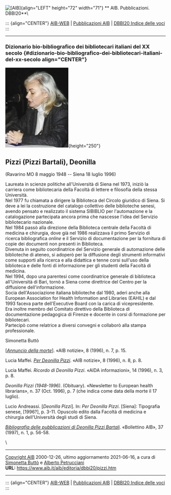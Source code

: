 ![\[AIB\]](/aib/wi/aibv72.gif){align="LEFT" height="72" width="71"}
** AIB. Pubblicazioni. DBBI20**\

::: {align="CENTER"}
[AIB-WEB](/) \| [Pubblicazioni AIB](/pubblicazioni/) \| [DBBI20 Indice
delle voci](dbbi20.htm)
:::

------------------------------------------------------------------------

### Dizionario bio-bibliografico dei bibliotecari italiani del XX secolo {#dizionario-bio-bibliografico-dei-bibliotecari-italiani-del-xx-secolo align="CENTER"}

![\[Ritratto\]](pizzi.jpg){height="250"}

## Pizzi (Pizzi Bartali), Deonilla

(Ravarino MO 8 maggio 1948 -- Siena 18 luglio 1996)

Laureata in scienze politiche all\'Università di Siena nel 1973, iniziò
la carriera come bibliotecaria della Facoltà di lettere e filosofia
della stessa Università.\
Nel 1977 fu chiamata a dirigere la Biblioteca del Circolo giuridico di
Siena. Si deve a lei la costruzione del catalogo collettivo delle
biblioteche senesi, avendo pensato e realizzato il sistema SIBIBLIO per
l\'automazione e la catalogazione partecipata ancora prima che nascesse
l\'idea del Servizio bibliotecario nazionale.\
Nel 1984 passò alla direzione della Biblioteca centrale della Facoltà di
medicina e chirurgia, dove già nel 1986 realizzava il primo Servizio di
ricerca bibliografica *online* e il Servizio di documentazione per la
fornitura di copie dei documenti non presenti in Biblioteca.\
Divenuta in seguito coordinatrice del Servizio generale di automazione
delle biblioteche di ateneo, si adoperò per la diffusione degli
strumenti informativi come supporti alla ricerca e alla didattica e
tenne corsi sull\'uso della biblioteca e delle fonti di informazione per
gli studenti della Facoltà di medicina.\
Nel 1994, dopo una parentesi come coordinatrice generale di biblioteca
all\'Università di Bari, tornò a Siena come direttrice del Centro per la
diffusione dell\'informazione.\
Socia dell\'Associazione italiana biblioteche dal 1980, aderì anche alla
European Association for Health Information and Libraries (EAHIL) e dal
1993 faceva parte dell\'Executive Board con la carica di
vicepresidente.\
Era inoltre membro del Comitato direttivo della Biblioteca di
documentazione pedagogica di Firenze e docente in corsi di formazione
per bibliotecari.\
Partecipò come relatrice a diversi convegni e collaborò alla stampa
professionale.

Simonetta Buttò

\[*[Annuncio della morte](pizzi1.jpg)*\]. «AIB notizie», 8 (1996), n. 7,
p. 15.

Lucia Maffei. *[Per Deonilla Pizzi](pizzi2.pdf)*. «AIB notizie», 8
(1996), n. 8, p. 8.

Lucia Maffei. *Ricordo di Deonilla Pizzi*. «AIDA informazioni», 14
(1996), n. 3, p. 8.

*Deonilla Pizzi (1948-1996)*. (Obituary). «Newsletter to European health
librarians», n. 37 (Oct. 1996), p. 7 (che indica come data della morte
il 17 luglio).

Lucio Andreassi. \[*Deonilla Pizzi*\]. In: *Per Deonilla Pizzi*.
\[Siena\]: Tipografia senese, \[1996?\], p. 3-11. Opuscolo edito dalla
Facoltà di medicina e chirurgia dell\'Università degli studi di Siena.

*[Bibliografia delle pubblicazioni di Deonilla Pizzi
Bartali](/aib/boll/1997/97-1-056.htm)*. «Bollettino AIB», 37 (1997), n.
1, p. 56-58.

\

------------------------------------------------------------------------

[Copyright AIB](/su-questo-sito/dichiarazione-di-copyright-aib-web/)
2000-12-26, ultimo aggiornamento 2021-06-16, a cura di [Simonetta
Buttò](/aib/redazione3.htm) e [Alberto
Petrucciani](/su-questo-sito/redazione-aib-web/)\
**URL:** https://www.aib.it/aib/editoria/dbbi20/pizzi.htm

------------------------------------------------------------------------

::: {align="CENTER"}
[AIB-WEB](/) \| [Pubblicazioni AIB](/pubblicazioni/) \| [DBBI20 Indice
delle voci](dbbi20.htm)
:::
